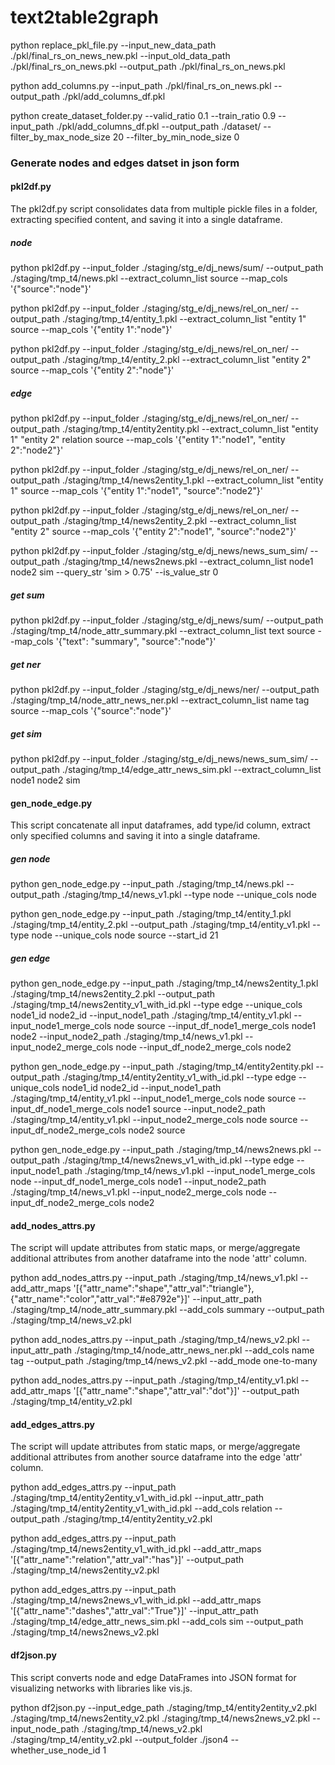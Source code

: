 # text2table2graph
python replace_pkl_file.py --input_new_data_path ./pkl/final_rs_on_news_new.pkl --input_old_data_path ./pkl/final_rs_on_news.pkl --output_path ./pkl/final_rs_on_news.pkl

python add_columns.py --input_path ./pkl/final_rs_on_news.pkl --output_path ./pkl/add_columns_df.pkl

python create_dataset_folder.py --valid_ratio 0.1 --train_ratio 0.9 --input_path ./pkl/add_columns_df.pkl --output_path ./dataset/ --filter_by_max_node_size 20 --filter_by_min_node_size 0

### Generate nodes and edges datset in json form
#### pkl2df.py
The pkl2df.py script consolidates data from multiple pickle files in a folder, extracting specified content, and saving it into a single dataframe.

##### node
python pkl2df.py --input_folder ./staging/stg_e/dj_news/sum/ --output_path ./staging/tmp_t4/news.pkl --extract_column_list source --map_cols '{"source":"node"}'

python pkl2df.py --input_folder ./staging/stg_e/dj_news/rel_on_ner/ --output_path ./staging/tmp_t4/entity_1.pkl --extract_column_list "entity 1" source --map_cols '{"entity 1":"node"}'

python pkl2df.py --input_folder ./staging/stg_e/dj_news/rel_on_ner/ --output_path ./staging/tmp_t4/entity_2.pkl --extract_column_list "entity 2" source --map_cols '{"entity 2":"node"}'

##### edge
python pkl2df.py --input_folder ./staging/stg_e/dj_news/rel_on_ner/ --output_path ./staging/tmp_t4/entity2entity.pkl --extract_column_list "entity 1" "entity 2" relation source --map_cols '{"entity 1":"node1", "entity 2":"node2"}'

python pkl2df.py --input_folder ./staging/stg_e/dj_news/rel_on_ner/ --output_path ./staging/tmp_t4/news2entity_1.pkl --extract_column_list "entity 1" source --map_cols '{"entity 1":"node1", "source":"node2"}'

python pkl2df.py --input_folder ./staging/stg_e/dj_news/rel_on_ner/ --output_path ./staging/tmp_t4/news2entity_2.pkl --extract_column_list "entity 2" source --map_cols '{"entity 2":"node1", "source":"node2"}'

python pkl2df.py --input_folder ./staging/stg_e/dj_news/news_sum_sim/ --output_path ./staging/tmp_t4/news2news.pkl --extract_column_list node1 node2 sim --query_str 'sim > 0.75' --is_value_str 0

##### get sum
python pkl2df.py --input_folder ./staging/stg_e/dj_news/sum/ --output_path ./staging/tmp_t4/node_attr_summary.pkl  --extract_column_list text source --map_cols '{"text": "summary", "source":"node"}'
##### get ner
python pkl2df.py --input_folder ./staging/stg_e/dj_news/ner/ --output_path ./staging/tmp_t4/node_attr_news_ner.pkl  --extract_column_list name tag source --map_cols '{"source":"node"}'
##### get sim
python pkl2df.py --input_folder ./staging/stg_e/dj_news/news_sum_sim/ --output_path ./staging/tmp_t4/edge_attr_news_sim.pkl  --extract_column_list node1 node2 sim

#### gen_node_edge.py
This script concatenate all input dataframes, add type/id column, extract only specified columns and saving it into a single dataframe.

##### gen node
python gen_node_edge.py --input_path ./staging/tmp_t4/news.pkl --output_path ./staging/tmp_t4/news_v1.pkl --type node --unique_cols node

python gen_node_edge.py --input_path ./staging/tmp_t4/entity_1.pkl ./staging/tmp_t4/entity_2.pkl --output_path ./staging/tmp_t4/entity_v1.pkl --type node --unique_cols node source --start_id 21

##### gen edge
python gen_node_edge.py --input_path ./staging/tmp_t4/news2entity_1.pkl ./staging/tmp_t4/news2entity_2.pkl  --output_path ./staging/tmp_t4/news2entity_v1_with_id.pkl --type edge --unique_cols node1_id node2_id --input_node1_path ./staging/tmp_t4/entity_v1.pkl --input_node1_merge_cols node source --input_df_node1_merge_cols node1 node2 --input_node2_path ./staging/tmp_t4/news_v1.pkl  --input_node2_merge_cols node --input_df_node2_merge_cols node2

python gen_node_edge.py --input_path ./staging/tmp_t4/entity2entity.pkl --output_path ./staging/tmp_t4/entity2entity_v1_with_id.pkl --type edge  --unique_cols node1_id node2_id --input_node1_path ./staging/tmp_t4/entity_v1.pkl --input_node1_merge_cols node source --input_df_node1_merge_cols node1 source --input_node2_path ./staging/tmp_t4/entity_v1.pkl  --input_node2_merge_cols node source  --input_df_node2_merge_cols node2 source

python gen_node_edge.py --input_path ./staging/tmp_t4/news2news.pkl --output_path ./staging/tmp_t4/news2news_v1_with_id.pkl --type edge --input_node1_path ./staging/tmp_t4/news_v1.pkl --input_node1_merge_cols node --input_df_node1_merge_cols node1 --input_node2_path ./staging/tmp_t4/news_v1.pkl  --input_node2_merge_cols node --input_df_node2_merge_cols node2


#### add_nodes_attrs.py
The script will update attributes from static maps, or merge/aggregate additional attributes from another dataframe into the node 'attr' column.

python add_nodes_attrs.py --input_path ./staging/tmp_t4/news_v1.pkl --add_attr_maps '[{"attr_name":"shape","attr_val":"triangle"},{"attr_name":"color","attr_val":"#e8792e"}]' --input_attr_path ./staging/tmp_t4/node_attr_summary.pkl --add_cols summary --output_path ./staging/tmp_t4/news_v2.pkl

python add_nodes_attrs.py --input_path ./staging/tmp_t4/news_v2.pkl --input_attr_path ./staging/tmp_t4/node_attr_news_ner.pkl --add_cols name tag --output_path ./staging/tmp_t4/news_v2.pkl --add_mode one-to-many

python add_nodes_attrs.py --input_path ./staging/tmp_t4/entity_v1.pkl --add_attr_maps '[{"attr_name":"shape","attr_val":"dot"}]' --output_path ./staging/tmp_t4/entity_v2.pkl

#### add_edges_attrs.py
The script will update attributes from static maps, or merge/aggregate additional attributes from another source dataframe into the edge 'attr' column.

python add_edges_attrs.py --input_path ./staging/tmp_t4/entity2entity_v1_with_id.pkl --input_attr_path ./staging/tmp_t4/entity2entity_v1_with_id.pkl --add_cols relation --output_path ./staging/tmp_t4/entity2entity_v2.pkl

python add_edges_attrs.py --input_path ./staging/tmp_t4/news2entity_v1_with_id.pkl --add_attr_maps '[{"attr_name":"relation","attr_val":"has"}]' --output_path ./staging/tmp_t4/news2entity_v2.pkl

python add_edges_attrs.py --input_path ./staging/tmp_t4/news2news_v1_with_id.pkl --add_attr_maps '[{"attr_name":"dashes","attr_val":"True"}]' --input_attr_path ./staging/tmp_t4/edge_attr_news_sim.pkl --add_cols sim --output_path ./staging/tmp_t4/news2news_v2.pkl

#### df2json.py
This script converts node and edge DataFrames into JSON format for visualizing networks with libraries like vis.js.

python df2json.py --input_edge_path ./staging/tmp_t4/entity2entity_v2.pkl ./staging/tmp_t4/news2entity_v2.pkl ./staging/tmp_t4/news2news_v2.pkl --input_node_path ./staging/tmp_t4/news_v2.pkl ./staging/tmp_t4/entity_v2.pkl --output_folder ./json4 --whether_use_node_id 1
